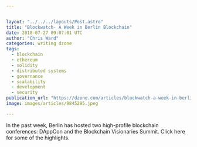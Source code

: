 ```yaml
---


layout: "../../../layouts/Post.astro"
title: "Blockwatch- A Week in Berlin Blockchain"
date: 2018-07-27 09:07:01 UTC
author: "Chris Ward"
categories: writing dzone
tags:
  - blockchain
  - ethereum
  - solidity
  - distributed systems
  - governance
  - scalability
  - development
  - security
publication_url: "https://dzone.com/articles/blockwatch-a-week-in-berlin-blockchain"
image: images/articles/9845295.jpeg

---
```

In the past week, Berlin has hosted two high-profile blockchain conferences: DAppCon and the Blockchain Visionaries Summit. Click here for some of the highlights.

